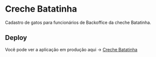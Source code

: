 # Creche Batatinha
Cadastro de gatos para funcionários de Backoffice da cheche Batatinha.

## Deploy
Você pode ver a aplicação em produção aqui -> [Creche Batatinha](https://viniciusgferreira.github.io/creche-batatinha/)
